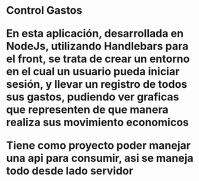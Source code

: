 <h1> Control Gastos

En esta aplicación, desarrollada en NodeJs, utilizando Handlebars para el front, se trata de crear un entorno en el cual un usuario pueda iniciar sesión, y llevar un registro de todos sus gastos, pudiendo ver graficas que representen de que manera realiza sus movimiento economicos

Tiene como proyecto poder manejar una api para consumir, asi se maneja todo desde lado servidor
